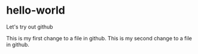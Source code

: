 # hello-world
Let's try out github

This is my first change to a file in github.
This is my second change to a file in github.
